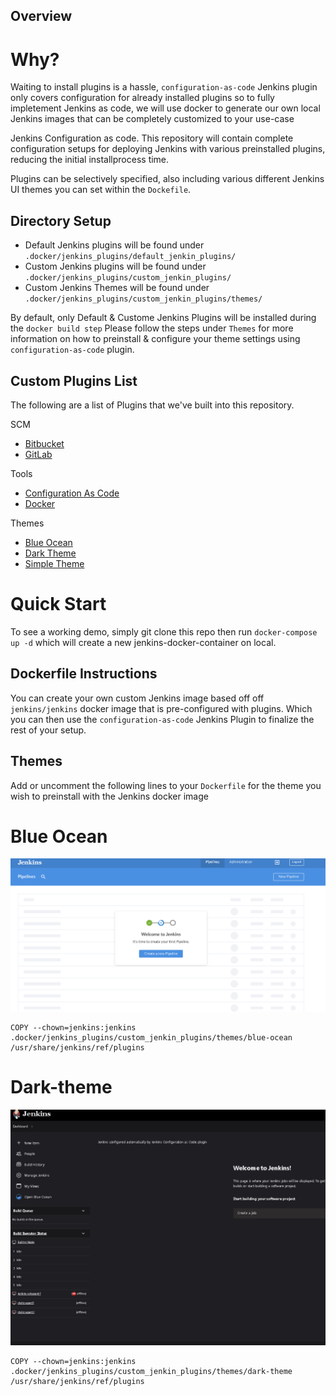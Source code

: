 ## Overview

# Why? 

Waiting to install plugins is a hassle, `configuration-as-code` Jenkins plugin only covers configuration for already installed plugins so to fully impletement Jenkins as code, we will use docker to generate our own local Jenkins images that can be completely customized to your use-case

Jenkins Configuration as code. This repository will contain complete configuration setups for deploying Jenkins with various preinstalled plugins, reducing the initial installprocess time. 

Plugins can be selectively specified, also including various different Jenkins UI themes you can set within the `Dockefile`.

## Directory Setup 

- Default Jenkins plugins will be found under `.docker/jenkins_plugins/default_jenkin_plugins/`
- Custom Jenkins plugins will be found under `.docker/jenkins_plugins/custom_jenkin_plugins/`
- Custom Jenkins Themes will be found under `.docker/jenkins_plugins/custom_jenkin_plugins/themes/`

By default, only Default & Custome Jenkins Plugins will be installed during the `docker build step` Please follow the steps under `Themes` for more information on how to preinstall & configure your theme settings using `configuration-as-code` plugin.  

## Custom Plugins List 

The following are a list of Plugins that we've built into this repository. 

SCM 

- [Bitbucket](https://plugins.jenkins.io/bitbucket/)
- [GitLab](https://plugins.jenkins.io/gitlab-plugin/)

Tools

- [Configuration As Code](https://www.jenkins.io/projects/jcasc/)
- [Docker](https://plugins.jenkins.io/docker-plugin/)

Themes

- [Blue Ocean](https://plugins.jenkins.io/blueocean/)
- [Dark Theme](https://plugins.jenkins.io/dark-theme/)
- [Simple Theme](https://plugins.jenkins.io/simple-theme-plugin/)

# Quick Start

To see a working demo, simply git clone this repo then run `docker-compose up -d` which will create a new jenkins-docker-container on local.


## Dockerfile Instructions

You can create your own custom Jenkins image based off off `jenkins/jenkins` docker image that is pre-configured with plugins. Which you can then use the `configuration-as-code` Jenkins Plugin to finalize the rest of your setup. 

## Themes

Add or uncomment the following lines to your `Dockerfile` for the theme you wish to preinstall with the Jenkins docker image

# Blue Ocean

![screenshot](./src/images/jenkins_blueocean.png)
```
COPY --chown=jenkins:jenkins .docker/jenkins_plugins/custom_jenkin_plugins/themes/blue-ocean /usr/share/jenkins/ref/plugins
```
# Dark-theme

![screenshot](./src/images/jenkins_darktheme_dark.png)

```
COPY --chown=jenkins:jenkins .docker/jenkins_plugins/custom_jenkin_plugins/themes/dark-theme /usr/share/jenkins/ref/plugins
```

